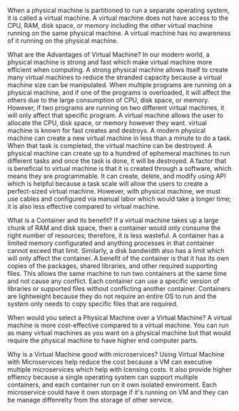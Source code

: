 When a physical machine is partitioned to run a separate operating system, it is called a virtual machine. A virtual machine does not have access to the CPU, RAM, disk space, or memory including the other virtual machine running on the same physical machine. A virtual machine has no awareness of it running on the physical machine. 

What are the Advantages of Virtual Machine?
	In our modern world, a physical machine is strong and fast which make virtual machine more efficient when computing.  A strong physical machine allows itself to create many virtual machines to reduce the stranded capacity because a virtual machine size can be manipulated. When multiple programs are running on a physical machine, and if one of the programs is overloaded, it will affect the others due to the large consumption of CPU, disk space, or memory. However, if two programs are running on two different virtual machines, it will only affect that specific program. A virtual machine allows the user to allocate the CPU, disk space, or memory however they want. 
	virtual machine is known for fast creates and destroys. A modern physical machine can create a new virtual machine in less than a minute to do a task. When that task is completed, the virtual machine can be destroyed. A physical machine can create up to a hundred of ephemeral machines to run different tasks and once the task is done, it will be destroyed. 
	A factor that is beneficial to virtual machine is that it is created through a software, which means they are programmable. It can create, delete, and modify using API which is helpful because a task scale will allow the users to create a perfect-sized virtual machine. However, with physical machine, we must use cables and configured via manual labor which would take a longer time; it is also less effective compared to virtual machine. 

What is a Container and its benefit?
	If a virtual machine takes up a large chunk of RAM and disk space, then a container would only consume the right number of resources; therefore, it is less wasteful. A container has a limited memory configurated and anything processes in that container cannot exceed that limit. Similarly, a disk bandwidth also has a limit which will only affect the container. A benefit of the container is that it has its own copies of the packages, shared libraries, and other required supporting files. This allows the same machine to run two containers at the same time and not cause any conflict. Each container can use a specific version of libraries or supported files without conflicting another container. Containers are lightweight because they do not require an entire OS to run and the system only needs to copy specific files that are required. 

When would you select a Physical Machine over a Virtual Machine? 
	A virtual machine is more cost-effective compared to a virtual machine. You can run as many virtual machines as you want on a physical machine but that would require the physical machine to have higher end computer parts. 

Why is a Virtual Machine good with microservices?
	Using Virtual Machine with Microservices help reduce the cost because a VM can executive multiple microservices which help with lcensing costs. It also provide higher effiency because a single operating system can support multiple containers, and each container run on it own isolated enviroment. Each microservice could have it own storpage if it's running on VM and they can be manage diffenrelty from the storage of other service.
	

